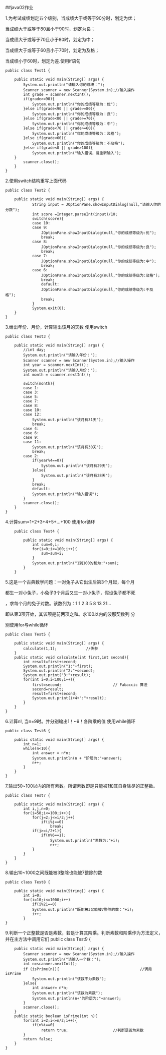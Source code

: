 ##java02作业

1.为考试成绩划定五个级别，当成绩大于或等于90分时，划定为优；

当成绩大于或等于80且小于90时，划定为良；

当成绩大于或等于70且小于80时，划定为中；

当成绩大于或等于60且小于70时，划定为及格；

当成绩小于60时，划定为差.使用if语句

	public class Test1 {

		public static void main(String[] args) {
			System.out.println("请输入你的成绩：");
			Scanner scanner = new Scanner(System.in);//输入操作
			int grade = scanner.nextInt();
			if(grade>=90){
				System.out.println("你的成绩等级为：优");
			}else if(grade<90 || grade>=80){
				System.out.println("你的成绩等级为：良");
			}else if(grade<80 || grade>=70){
				System.out.println("你的成绩等级为：中");
			}else if(grade<70 || grade>=60){
				System.out.println("你的成绩等级为：及格");
			}else if(grade<60){
				System.out.println("你的成绩等级为：不及格");
			}else if(grade<0 || grade>100){
				System.out.println("输入错误，请重新输入");
		}
			scanner.close();
		}
	}

2.使用switch结构重写上面代码

	public class Test2 {

		public static void main(String[] args) {
				String input = JOptionPane.showInputDialog(null,"请输入你的分数");
				int score =Integer.parseInt(input)/10;
				switch(score){
				case 10:
				case 9:
					JOptionPane.showInputDialog(null,"你的成绩等级为:优");
					break;
				case 8:
					JOptionPane.showInputDialog(null,"你的成绩等级为:良");
					break;
				case 7:
					JOptionPane.showInputDialog(null,"你的成绩等级为:中");
					break;
				case 6:
					JOptionPane.showInputDialog(null,"你的成绩等级为:及格");
					break;
					default:
					JOptionPane.showInputDialog(null,"你的成绩等级为:不及格");
					break;
				}
				System.exit(0);
		}
	}

3.给出年份、月份，计算输出该月的天数 使用switch

    public class Test3 {

        public static void main(String[] args) {
            //int day;
            System.out.println("请输入年份：");
            Scanner scanner = new Scanner(System.in);//输入操作
            int year = scanner.nextInt();	
            System.out.println("请输入月份：");
            int month = scanner.nextInt();

            switch(month){
            case 1:
            case 3:
            case 5:
            case 7:
            case 8:
            case 10:
            case 12:
                System.out.println("该月有31天");
                break;
            case 4:
            case 6:
            case 9:
            case 11:
                System.out.println("该月有30天");
                break;
            case 2:
                if(year%4==0){
                    System.out.println("该月有29天");
                }else{
                    System.out.println("该月有28天");
                }
                break;
                default:
                System.out.println("输入错误");
            }
            scanner.close();
        }
    }

4.计算sum=1+2+3+4+5+…+100 使用for循环

        public class Test4 {

            public static void main(String[] args) {
                int sum=0,i;
                for(i=0;i<=100;i++){
                    sum=sum+i;
                }
                System.out.println("1到100的和为:"+sum);
            }
        }
5.这是一个古典数学问题：一对兔子从它出生后第3个月起，每个月

都生一对小兔子，小兔子3个月后又生一对小兔子，假设兔子都不死

，求每个月的兔子对数。该数列为：1  1  2  3  5  8  13 21…

即从第3项开始，其该项是前两项之和。求100以内的波那契数列 分

别使用for与while循环

    public class Test5 {

        public static void main(String[] args) {
            calculate(1,1);				//传参
        }
        public static void calculate(int first,int second){
            int result=first+second;
            System.out.println("1:"+first);
            System.out.println("2:"+second);
            System.out.print("3:"+result);
            for(int i=0;i<100;i++){
                first=second;						// Fabaccic 算法
                second=result;
                result=first+second;
                System.out.print(i+4+":"+result);
            }
        }
    }


6.计算n!, 当n=9时。并分别输出1！~9！各阶乘的值 使用while循环

	public class Test6 {

		public static void main(String[] args) {
			int n=1;
			while(n<10){
				int answer = n*n;
				System.out.println(n + "阶层为:"+answer);
				n++;
			}
		}
	}

7.输出50~100以内的所有素数。所谓素数即是只能被1和其自身除尽的正整数。

    public class Test7 {

        public static void main(String[] args) {
            int i,j,n=0;
            for(i=50;i<=100;i++){
                for(j=2;j<=i/2;j++)
                    if(i%j==0)
                        break;
                if(j>=i/2+1){
                    if(n%6==1);
                        System.out.println("素数为:"+i);
                        n++;
                }
            }
        } 
    }


8.输出10~1000之间既能被3整除也能被7整除的数

    public class Test8 {

        public static void main(String[] args) {
            int i=0;
            for(i=10;i<=1000;i++)
                if(i%21==0)
                System.out.println("既能被3又能被7整除的数："+i);
                i++;
            }
    }

9.判断一个正整数是否是素数，若是计算其阶乘。判断素数和阶乘作为方法定义，并在主方法中调用它们
    public class Test9 {

        public static void main(String[] args) {
            Scanner scanner = new Scanner(System.in);//输入操作
            System.out.println("请输入一个数：");
            int n=scanner.nextInt();
            if (isPrime(n)){									//调用isPrime
                System.out.println("该数不为素数");				
            }else{			
                int answer= n*n;			
                System.out.println("该数为素数");
                System.out.println(n+"的阶层为:"+answer);
            }
            scanner.close();
        }
        public static boolean isPrime(int n){
            for(int i=2;i<=n/2;i++){
                if(n%i==0)
                    return true;					//判断是否为素数
            }
            return false;
        }
    }
